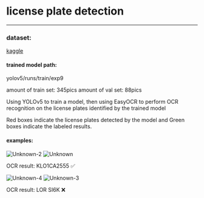# license plate detection 
------------------
### dataset:
[kaggle](https://www.kaggle.com/datasets/andrewmvd/car-plate-detection)
#### trained model path: 
yolov5/runs/train/exp9

amount of train set: 345pics
amount of val set: 88pics

Using YOLOv5 to train a model, then using EasyOCR to perform OCR recognition on the license plates identified by the trained model

Red boxes indicate the license plates detected by the model and Green boxes indicate the labeled results.
#### examples:
![Unknown-2](https://github.com/chickensoupp/license-plate-detection/assets/118792720/b400a9bd-9722-4c81-b188-5444632a71bc)
![Unknown](https://github.com/chickensoupp/license-plate-detection/assets/118792720/0fe78a6e-5fdc-4956-b843-4f6653b29369)

OCR result: KLO1CA2555 ✅

![Unknown-4](https://github.com/chickensoupp/license-plate-detection/assets/118792720/4fe54dc5-d7ce-4766-ba39-90cf5ccdd16a)
![Unknown-3](https://github.com/chickensoupp/license-plate-detection/assets/118792720/e9f9fe2d-3f4e-4224-a769-78b7e8b91a56)

OCR result: LOR SI6K :x:

